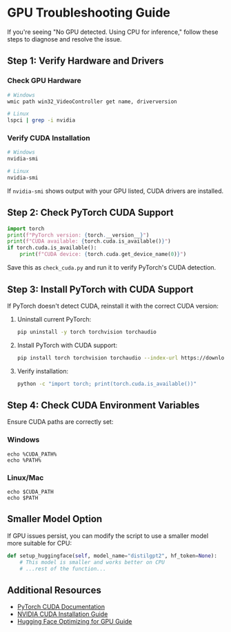 # GPU Troubleshooting Guide

If you're seeing "No GPU detected. Using CPU for inference," follow these steps to diagnose and resolve the issue.

## Step 1: Verify Hardware and Drivers

### Check GPU Hardware
```bash
# Windows
wmic path win32_VideoController get name, driverversion

# Linux
lspci | grep -i nvidia
```

### Verify CUDA Installation
```bash
# Windows
nvidia-smi

# Linux
nvidia-smi
```

If `nvidia-smi` shows output with your GPU listed, CUDA drivers are installed.

## Step 2: Check PyTorch CUDA Support

```python
import torch
print(f"PyTorch version: {torch.__version__}")
print(f"CUDA available: {torch.cuda.is_available()}")
if torch.cuda.is_available():
    print(f"CUDA device: {torch.cuda.get_device_name(0)}")
```

Save this as `check_cuda.py` and run it to verify PyTorch's CUDA detection.

## Step 3: Install PyTorch with CUDA Support

If PyTorch doesn't detect CUDA, reinstall it with the correct CUDA version:

1. Uninstall current PyTorch:
   ```bash
   pip uninstall -y torch torchvision torchaudio
   ```

2. Install PyTorch with CUDA support:
   ```bash
   pip install torch torchvision torchaudio --index-url https://download.pytorch.org/whl/cu118
   ```

3. Verify installation:
   ```bash
   python -c "import torch; print(torch.cuda.is_available())"
   ```

## Step 4: Check CUDA Environment Variables

Ensure CUDA paths are correctly set:

### Windows
```
echo %CUDA_PATH%
echo %PATH%
```

### Linux/Mac
```
echo $CUDA_PATH
echo $PATH
```

## Smaller Model Option

If GPU issues persist, you can modify the script to use a smaller model more suitable for CPU:

```python
def setup_huggingface(self, model_name="distilgpt2", hf_token=None):
    # This model is smaller and works better on CPU
    # ...rest of the function...
```

## Additional Resources

- [PyTorch CUDA Documentation](https://pytorch.org/docs/stable/notes/cuda.html)
- [NVIDIA CUDA Installation Guide](https://docs.nvidia.com/cuda/cuda-installation-guide-microsoft-windows/index.html)
- [Hugging Face Optimizing for GPU Guide](https://huggingface.co/docs/transformers/performance)
